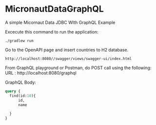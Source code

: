 # MicronautDataGraphQL
A simple Micornaut Data JDBC WIth GraphQL Example


Excecute this command to run the application: 
```
./gradlew run
```
Go to the OpenAPI page and insert countries to H2 database. 
```
http://localhost:8080//swagger/views/swagger-ui/index.html
```

From GraphQL playground or Postman, do POST call using the following: 
URL : http://localhost:8080/graphql

GraphQL Body: 
```graphql
query {
  find(id:10){
      id, 
      name
    
  }
}
```
